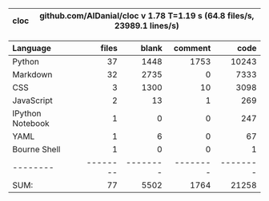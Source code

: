 cloc|github.com/AlDanial/cloc v 1.78  T=1.19 s (64.8 files/s, 23989.1 lines/s)
--- | ---

Language|files|blank|comment|code
:-------|-------:|-------:|-------:|-------:
Python|37|1448|1753|10243
Markdown|32|2735|0|7333
CSS|3|1300|10|3098
JavaScript|2|13|1|269
IPython Notebook|1|0|0|247
YAML|1|6|0|67
Bourne Shell|1|0|0|1
--------|--------|--------|--------|--------
SUM:|77|5502|1764|21258
